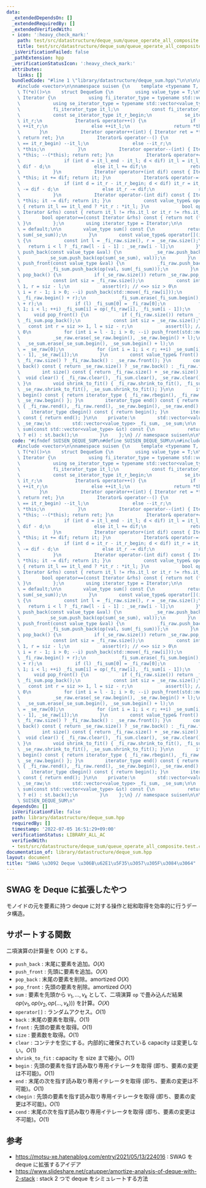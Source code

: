 ```yaml
---
data:
  _extendedDependsOn: []
  _extendedRequiredBy: []
  _extendedVerifiedWith:
  - icon: ':heavy_check_mark:'
    path: test/src/datastructure/deque_sum/queue_operate_all_composite.test.cpp
    title: test/src/datastructure/deque_sum/queue_operate_all_composite.test.cpp
  _isVerificationFailed: false
  _pathExtension: hpp
  _verificationStatusIcon: ':heavy_check_mark:'
  attributes:
    links: []
  bundledCode: "#line 1 \"library/datastructure/deque_sum.hpp\"\n\n\n\n#include <cassert>\n\
    #include <vector>\n\nnamespace suisen {\n    template <typename T, T(*op)(T, T),\
    \ T(*e)()>\n    struct DequeSum {\n        using value_type = T;\n\n        struct\
    \ Iterator {\n            using fi_iterator_type = typename std::vector<value_type>::const_reverse_iterator;\n\
    \            using se_iterator_type = typename std::vector<value_type>::const_iterator;\n\
    \            fi_iterator_type it_l;\n            const fi_iterator_type it_l_end;\n\
    \            const se_iterator_type it_r_begin;\n            se_iterator_type\
    \ it_r;\n            Iterator& operator++() {\n                if (it_l == it_l_end)\
    \ ++it_r;\n                else ++it_l;\n                return *this;\n     \
    \       }\n            Iterator operator++(int) { Iterator ret = *this; ++(*this);\
    \ return ret; }\n            Iterator& operator--() {\n                if (it_r\
    \ == it_r_begin) --it_l;\n                else --it_r;\n                return\
    \ *this;\n            }\n            Iterator operator--(int) { Iterator ret =\
    \ *this; --(*this); return ret; }\n            Iterator& operator+=(int dif) {\n\
    \                if (int d = it_l_end - it_l; d < dif) it_l = it_l_end, it_r +=\
    \ dif - d;\n                else it_l += dif;\n                return *this;\n\
    \            }\n            Iterator operator+(int dif) const { Iterator it =\
    \ *this; it += dif; return it; }\n            Iterator& operator-=(int dif) {\n\
    \                if (int d = it_r - it_r_begin; d < dif) it_r = it_r_begin, it_l\
    \ -= dif - d;\n                else it_r -= dif;\n                return *this;\n\
    \            }\n            Iterator operator-(int dif) const { Iterator it =\
    \ *this; it -= dif; return it; }\n            const value_type& operator*() const\
    \ { return it_l == it_l_end ? *it_r : *it_l; }\n            bool operator!=(const\
    \ Iterator &rhs) const { return it_l != rhs.it_l or it_r != rhs.it_r; }\n    \
    \        bool operator==(const Iterator &rhs) const { return not (*this != rhs);\
    \ }\n        };\n        using iterator_type = Iterator;\n\n        DequeSum()\
    \ = default;\n\n        value_type sum() const {\n            return op(sum(_fi_sum),\
    \ sum(_se_sum));\n        }\n        const value_type& operator[](int i) const\
    \ {\n            const int l = _fi_raw.size(), r = _se_raw.size();\n         \
    \   return i < l ? _fi_raw[l - i - 1] : _se_raw[i - l];\n        }\n        void\
    \ push_back(const value_type &val) {\n            _se_raw.push_back(val);\n  \
    \          _se_sum.push_back(op(sum(_se_sum), val));\n        }\n        void\
    \ push_front(const value_type &val) {\n            _fi_raw.push_back(val);\n \
    \           _fi_sum.push_back(op(val, sum(_fi_sum)));\n        }\n        void\
    \ pop_back() {\n            if (_se_raw.size()) return _se_raw.pop_back(), _se_sum.pop_back();\n\
    \            const int siz = _fi_raw.size();\n            const int l = siz >>\
    \ 1, r = siz - l;\n            assert(r); // <=> siz > 0\n            for (int\
    \ i = r - 1; i > 0; --i) push_back(std::move(_fi_raw[i]));\n            _fi_raw.erase(_fi_raw.begin(),\
    \ _fi_raw.begin() + r);\n            _fi_sum.erase(_fi_sum.begin(), _fi_sum.begin()\
    \ + r);\n            if (l) _fi_sum[0] = _fi_raw[0];\n            for (int i =\
    \ 1; i < l; ++i) _fi_sum[i] = op(_fi_raw[i], _fi_sum[i - 1]);\n        }\n   \
    \     void pop_front() {\n            if (_fi_raw.size()) return _fi_raw.pop_back(),\
    \ _fi_sum.pop_back();\n            const int siz = _se_raw.size();\n         \
    \   const int r = siz >> 1, l = siz - r;\n            assert(l); // <=> siz >\
    \ 0\n            for (int i = l - 1; i > 0; --i) push_front(std::move(_se_raw[i]));\n\
    \            _se_raw.erase(_se_raw.begin(), _se_raw.begin() + l);\n          \
    \  _se_sum.erase(_se_sum.begin(), _se_sum.begin() + l);\n            if (r) _se_sum[0]\
    \ = _se_raw[0];\n            for (int i = 1; i < r; ++i) _se_sum[i] = op(_se_sum[i\
    \ - 1], _se_raw[i]);\n        }\n        const value_type& front() const { return\
    \ _fi_raw.size() ? _fi_raw.back() : _se_raw.front(); }\n        const value_type&\
    \ back() const { return _se_raw.size() ? _se_raw.back() : _fi_raw.front(); }\n\
    \        int size() const { return _fi_raw.size() + _se_raw.size(); }\n      \
    \  void clear() { _fi_raw.clear(), _fi_sum.clear(), _se_raw.clear(), _se_sum.clear();\
    \ }\n        void shrink_to_fit() { _fi_raw.shrink_to_fit(), _fi_sum.shrink_to_fit(),\
    \ _se_raw.shrink_to_fit(), _se_sum.shrink_to_fit(); }\n\n        iterator_type\
    \ begin() const { return iterator_type { _fi_raw.rbegin(), _fi_raw.rend(), _se_raw.begin(),\
    \ _se_raw.begin() }; }\n        iterator_type end() const { return iterator_type\
    \ { _fi_raw.rend(), _fi_raw.rend(), _se_raw.begin(), _se_raw.end() }; }\n    \
    \    iterator_type cbegin() const { return begin(); }\n        iterator_type cend()\
    \ const { return end(); }\n\n    private:\n        std::vector<value_type> _fi_raw,\
    \ _se_raw;\n        std::vector<value_type> _fi_sum, _se_sum;\n\n        value_type\
    \ sum(const std::vector<value_type> &st) const {\n            return st.empty()\
    \ ? e() : st.back();\n        }\n    };\n} // namespace suisen\n\n\n\n"
  code: "#ifndef SUISEN_DEQUE_SUM\n#define SUISEN_DEQUE_SUM\n\n#include <cassert>\n\
    #include <vector>\n\nnamespace suisen {\n    template <typename T, T(*op)(T, T),\
    \ T(*e)()>\n    struct DequeSum {\n        using value_type = T;\n\n        struct\
    \ Iterator {\n            using fi_iterator_type = typename std::vector<value_type>::const_reverse_iterator;\n\
    \            using se_iterator_type = typename std::vector<value_type>::const_iterator;\n\
    \            fi_iterator_type it_l;\n            const fi_iterator_type it_l_end;\n\
    \            const se_iterator_type it_r_begin;\n            se_iterator_type\
    \ it_r;\n            Iterator& operator++() {\n                if (it_l == it_l_end)\
    \ ++it_r;\n                else ++it_l;\n                return *this;\n     \
    \       }\n            Iterator operator++(int) { Iterator ret = *this; ++(*this);\
    \ return ret; }\n            Iterator& operator--() {\n                if (it_r\
    \ == it_r_begin) --it_l;\n                else --it_r;\n                return\
    \ *this;\n            }\n            Iterator operator--(int) { Iterator ret =\
    \ *this; --(*this); return ret; }\n            Iterator& operator+=(int dif) {\n\
    \                if (int d = it_l_end - it_l; d < dif) it_l = it_l_end, it_r +=\
    \ dif - d;\n                else it_l += dif;\n                return *this;\n\
    \            }\n            Iterator operator+(int dif) const { Iterator it =\
    \ *this; it += dif; return it; }\n            Iterator& operator-=(int dif) {\n\
    \                if (int d = it_r - it_r_begin; d < dif) it_r = it_r_begin, it_l\
    \ -= dif - d;\n                else it_r -= dif;\n                return *this;\n\
    \            }\n            Iterator operator-(int dif) const { Iterator it =\
    \ *this; it -= dif; return it; }\n            const value_type& operator*() const\
    \ { return it_l == it_l_end ? *it_r : *it_l; }\n            bool operator!=(const\
    \ Iterator &rhs) const { return it_l != rhs.it_l or it_r != rhs.it_r; }\n    \
    \        bool operator==(const Iterator &rhs) const { return not (*this != rhs);\
    \ }\n        };\n        using iterator_type = Iterator;\n\n        DequeSum()\
    \ = default;\n\n        value_type sum() const {\n            return op(sum(_fi_sum),\
    \ sum(_se_sum));\n        }\n        const value_type& operator[](int i) const\
    \ {\n            const int l = _fi_raw.size(), r = _se_raw.size();\n         \
    \   return i < l ? _fi_raw[l - i - 1] : _se_raw[i - l];\n        }\n        void\
    \ push_back(const value_type &val) {\n            _se_raw.push_back(val);\n  \
    \          _se_sum.push_back(op(sum(_se_sum), val));\n        }\n        void\
    \ push_front(const value_type &val) {\n            _fi_raw.push_back(val);\n \
    \           _fi_sum.push_back(op(val, sum(_fi_sum)));\n        }\n        void\
    \ pop_back() {\n            if (_se_raw.size()) return _se_raw.pop_back(), _se_sum.pop_back();\n\
    \            const int siz = _fi_raw.size();\n            const int l = siz >>\
    \ 1, r = siz - l;\n            assert(r); // <=> siz > 0\n            for (int\
    \ i = r - 1; i > 0; --i) push_back(std::move(_fi_raw[i]));\n            _fi_raw.erase(_fi_raw.begin(),\
    \ _fi_raw.begin() + r);\n            _fi_sum.erase(_fi_sum.begin(), _fi_sum.begin()\
    \ + r);\n            if (l) _fi_sum[0] = _fi_raw[0];\n            for (int i =\
    \ 1; i < l; ++i) _fi_sum[i] = op(_fi_raw[i], _fi_sum[i - 1]);\n        }\n   \
    \     void pop_front() {\n            if (_fi_raw.size()) return _fi_raw.pop_back(),\
    \ _fi_sum.pop_back();\n            const int siz = _se_raw.size();\n         \
    \   const int r = siz >> 1, l = siz - r;\n            assert(l); // <=> siz >\
    \ 0\n            for (int i = l - 1; i > 0; --i) push_front(std::move(_se_raw[i]));\n\
    \            _se_raw.erase(_se_raw.begin(), _se_raw.begin() + l);\n          \
    \  _se_sum.erase(_se_sum.begin(), _se_sum.begin() + l);\n            if (r) _se_sum[0]\
    \ = _se_raw[0];\n            for (int i = 1; i < r; ++i) _se_sum[i] = op(_se_sum[i\
    \ - 1], _se_raw[i]);\n        }\n        const value_type& front() const { return\
    \ _fi_raw.size() ? _fi_raw.back() : _se_raw.front(); }\n        const value_type&\
    \ back() const { return _se_raw.size() ? _se_raw.back() : _fi_raw.front(); }\n\
    \        int size() const { return _fi_raw.size() + _se_raw.size(); }\n      \
    \  void clear() { _fi_raw.clear(), _fi_sum.clear(), _se_raw.clear(), _se_sum.clear();\
    \ }\n        void shrink_to_fit() { _fi_raw.shrink_to_fit(), _fi_sum.shrink_to_fit(),\
    \ _se_raw.shrink_to_fit(), _se_sum.shrink_to_fit(); }\n\n        iterator_type\
    \ begin() const { return iterator_type { _fi_raw.rbegin(), _fi_raw.rend(), _se_raw.begin(),\
    \ _se_raw.begin() }; }\n        iterator_type end() const { return iterator_type\
    \ { _fi_raw.rend(), _fi_raw.rend(), _se_raw.begin(), _se_raw.end() }; }\n    \
    \    iterator_type cbegin() const { return begin(); }\n        iterator_type cend()\
    \ const { return end(); }\n\n    private:\n        std::vector<value_type> _fi_raw,\
    \ _se_raw;\n        std::vector<value_type> _fi_sum, _se_sum;\n\n        value_type\
    \ sum(const std::vector<value_type> &st) const {\n            return st.empty()\
    \ ? e() : st.back();\n        }\n    };\n} // namespace suisen\n\n\n#endif //\
    \ SUISEN_DEQUE_SUM\n"
  dependsOn: []
  isVerificationFile: false
  path: library/datastructure/deque_sum.hpp
  requiredBy: []
  timestamp: '2022-07-05 16:51:29+09:00'
  verificationStatus: LIBRARY_ALL_AC
  verifiedWith:
  - test/src/datastructure/deque_sum/queue_operate_all_composite.test.cpp
documentation_of: library/datastructure/deque_sum.hpp
layout: document
title: "SWAG \u3092 Deque \u306B\u62E1\u5F35\u3057\u305F\u3084\u3064"
---
```

## SWAG を Deque に拡張したやつ

モノイドの元を要素に持つ deque に対する操作と総和取得を効率的に行うデータ構造。

## サポートする関数

二項演算の計算量を $O(X)$ とする。

- `push_back` : 末尾に要素を追加。$O(X)$
- `push_front` : 先頭に要素を追加。$O(X)$
- `pop_back` : 末尾の要素を削除。amortized $O(X)$
- `pop_front` : 先頭の要素を削除。amortized $O(X)$
- `sum` : 要素を先頭から $v_1,\ldots,v_k$ として、二項演算 `op` で畳み込んだ結果 $op(v_1,op(v_2, op(\ldots, v_k)))$ を計算。$O(X)$
- `operator[]` : ランダムアクセス。$O(1)$
- `back` : 末尾の要素を取得。$O(1)$
- `front` : 先頭の要素を取得。$O(1)$
- `size` : 要素数を取得。$O(1)$
- `clear` : コンテナを空にする。内部的に確保されている capacity は変更しない。$O(1)$
- `shrink_to_fit` : capacity を size まで縮小。$O(1)$
- `begin` : 先頭の要素を指す読み取り専用イテレータを取得 (即ち、要素の変更は不可能)。$O(1)$
- `end` : 末尾の次を指す読み取り専用イテレータを取得 (即ち、要素の変更は不可能)。$O(1)$
- `cbegin` : 先頭の要素を指す読み取り専用イテレータを取得 (即ち、要素の変更は不可能)。$O(1)$
- `cend` : 末尾の次を指す読み取り専用イテレータを取得 (即ち、要素の変更は不可能)。$O(1)$

## 参考

- https://motsu-xe.hatenablog.com/entry/2021/05/13/224016 : SWAG を deque に拡張するアイデア
- https://www.slideshare.net/catupper/amortize-analysis-of-deque-with-2-stack : stack 2 つで deque をシミュレートする方法
